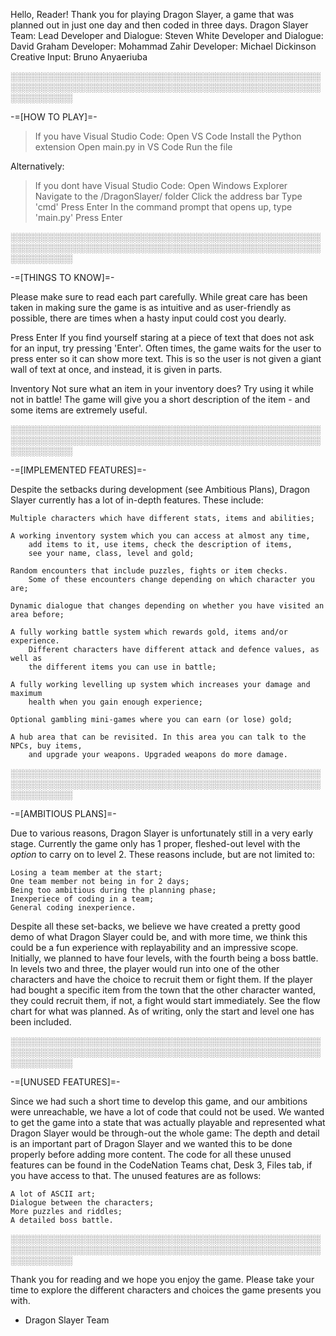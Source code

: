 Hello, Reader!
Thank you for playing Dragon Slayer, a game that was planned out in just one day and then coded in three days.
Dragon Slayer Team:
Lead Developer and Dialogue: Steven White
Developer and Dialogue: David Graham
Developer: Mohammad Zahir
Developer: Michael Dickinson
Creative Input: Bruno Anyaeriuba


░░░░░░░░░░░░░░░░░░░░░░░░░░░░░░░░░░░░░░░░░░░░░░░░░░░░░░░░░░░░░░░░░░░░░░░░░░░░░░░░░░░░░░░░░░░░░░░░░░░░░░░░░░░░░░

-=[HOW TO PLAY]=-

> If you have Visual Studio Code:
  Open VS Code
  Install the Python extension
  Open main.py in VS Code
  Run the file

Alternatively:
> If you dont have Visual Studio Code:
  Open Windows Explorer
  Navigate to the /DragonSlayer/ folder
  Click the address bar
  Type 'cmd'
  Press Enter
  In the command prompt that opens up, type 'main.py'
  Press Enter


░░░░░░░░░░░░░░░░░░░░░░░░░░░░░░░░░░░░░░░░░░░░░░░░░░░░░░░░░░░░░░░░░░░░░░░░░░░░░░░░░░░░░░░░░░░░░░░░░░░░░░░░░░░░░░

-=[THINGS TO KNOW]=-

Please make sure to read each part carefully.
    While great care has been taken in making sure the game is as intuitive and as user-friendly as possible,
    there are times when a hasty input could cost you dearly.

Press Enter
    If you find yourself staring at a piece of text that does not ask for an input, try pressing 'Enter'.
    Often times, the game waits for the user to press enter so it can show more text.
    This is so the user is not given a giant wall of text at once, and instead, it is given in parts.

Inventory
    Not sure what an item in your inventory does? Try using it while not in battle!
    The game will give you a short description of the item - and some items are
    extremely useful.


░░░░░░░░░░░░░░░░░░░░░░░░░░░░░░░░░░░░░░░░░░░░░░░░░░░░░░░░░░░░░░░░░░░░░░░░░░░░░░░░░░░░░░░░░░░░░░░░░░░░░░░░░░░░░░

-=[IMPLEMENTED FEATURES]=-

Despite the setbacks during development (see Ambitious Plans), Dragon Slayer currently has
a lot of in-depth features.
These include:

    Multiple characters which have different stats, items and abilities;

    A working inventory system which you can access at almost any time,
        add items to it, use items, check the description of items,
        see your name, class, level and gold;

    Random encounters that include puzzles, fights or item checks.
        Some of these encounters change depending on which character you are;

    Dynamic dialogue that changes depending on whether you have visited an area before;

    A fully working battle system which rewards gold, items and/or experience.
        Different characters have different attack and defence values, as well as
        the different items you can use in battle;

    A fully working levelling up system which increases your damage and maximum
        health when you gain enough experience;
    
    Optional gambling mini-games where you can earn (or lose) gold;

    A hub area that can be revisited. In this area you can talk to the NPCs, buy items,
        and upgrade your weapons. Upgraded weapons do more damage.


░░░░░░░░░░░░░░░░░░░░░░░░░░░░░░░░░░░░░░░░░░░░░░░░░░░░░░░░░░░░░░░░░░░░░░░░░░░░░░░░░░░░░░░░░░░░░░░░░░░░░░░░░░░░░░

-=[AMBITIOUS PLANS]=-

Due to various reasons, Dragon Slayer is unfortunately still in a very early stage.
Currently the game only has 1 proper, fleshed-out level with the *option* to carry on
to level 2.
These reasons include, but are not limited to:

    Losing a team member at the start;
    One team member not being in for 2 days;
    Being too ambitious during the planning phase;
    Inexperiece of coding in a team;
    General coding inexperience.

Despite all these set-backs, we believe we have created a pretty good demo of what Dragon Slayer could be,
and with more time, we think this could be a fun experience with replayability and an impressive scope.
Initially, we planned to have four levels, with the fourth being a boss battle.
In levels two and three, the player would run into one of the other characters and have the choice to
recruit them or fight them.
If the player had bought a specific item from the town that the other character wanted, they could
recruit them, if not, a fight would start immediately.
See the flow chart for what was planned.
As of writing, only the start and level one has been included.


░░░░░░░░░░░░░░░░░░░░░░░░░░░░░░░░░░░░░░░░░░░░░░░░░░░░░░░░░░░░░░░░░░░░░░░░░░░░░░░░░░░░░░░░░░░░░░░░░░░░░░░░░░░░░░

-=[UNUSED FEATURES]=-

Since we had such a short time to develop this game, and our ambitions were unreachable, we have a lot of code
that could not be used. We wanted to get the game into a state that was actually playable and represented
what Dragon Slayer would be through-out the whole game: The depth and detail is an important part of
Dragon Slayer and we wanted this to be done properly before adding more content.
The code for all these unused features can be found in the CodeNation Teams chat, Desk 3, Files tab,
if you have access to that.
The unused features are as follows:

    A lot of ASCII art;
    Dialogue between the characters;
    More puzzles and riddles;
    A detailed boss battle.


░░░░░░░░░░░░░░░░░░░░░░░░░░░░░░░░░░░░░░░░░░░░░░░░░░░░░░░░░░░░░░░░░░░░░░░░░░░░░░░░░░░░░░░░░░░░░░░░░░░░░░░░░░░░░░

Thank you for reading and we hope you enjoy the game.
Please take your time to explore the different characters and choices the game presents you with.

- Dragon Slayer Team
